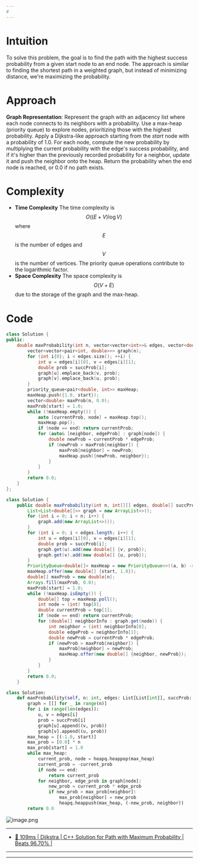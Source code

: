 ```yaml
---
#
---
```

# Intuition
To solve this problem, the goal is to find the path with the highest success probability from a given start node to an end node. The approach is similar to finding the shortest path in a weighted graph, but instead of minimizing distance, we're maximizing the probability.

# Approach
**Graph Representation**: Represent the graph with an adjacency list where each node connects to its neighbors with a probability. Use a max-heap (priority queue) to explore nodes, prioritizing those with the highest probability. Apply a Dijkstra-like approach starting from the *start* node with a probability of 1.0. For each node, compute the new probability by multiplying the current probability with the edge's success probability, and if it's higher than the previously recorded probability for a neighbor, update it and push the neighbor onto the heap. Return the probability when the end node is reached, or 0.0 if no path exists.

# Complexity
- **Time Complexity** The time complexity is $$O((E + V) \log V)$$ where $$E$$ is the number of edges and $$V$$ is the number of vertices. The priority queue operations contribute to the logarithmic factor.
- **Space Complexity** The space complexity is $$O(V + E)$$ due to the storage of the graph and the max-heap.

# Code
```cpp []
class Solution {
public:
    double maxProbability(int n, vector<vector<int>>& edges, vector<double>& succProb, int start, int end) {
        vector<vector<pair<int, double>>> graph(n);
        for (int i{0}; i < edges.size(); ++i) {
            int u = edges[i][0], v = edges[i][1];
            double prob = succProb[i];
            graph[u].emplace_back(v, prob);
            graph[v].emplace_back(u, prob);
        }
        priority_queue<pair<double, int>> maxHeap;
        maxHeap.push({1.0, start});
        vector<double> maxProb(n, 0.0);
        maxProb[start] = 1.0;
        while (!maxHeap.empty()) {
            auto [currentProb, node] = maxHeap.top();
            maxHeap.pop();
            if (node == end) return currentProb;
            for (auto& [neighbor, edgeProb] : graph[node]) {
                double newProb = currentProb * edgeProb;
                if (newProb > maxProb[neighbor]) {
                    maxProb[neighbor] = newProb;
                    maxHeap.push({newProb, neighbor});
                }
            }
        }
        return 0.0;
    }
};
```
```java []
class Solution {
    public double maxProbability(int n, int[][] edges, double[] succProb, int start, int end) {
        List<List<double[]>> graph = new ArrayList<>();
        for (int i = 0; i < n; i++) {
            graph.add(new ArrayList<>());
        }
        for (int i = 0; i < edges.length; i++) {
            int u = edges[i][0], v = edges[i][1];
            double prob = succProb[i];
            graph.get(u).add(new double[] {v, prob});
            graph.get(v).add(new double[] {u, prob});
        }
        PriorityQueue<double[]> maxHeap = new PriorityQueue<>((a, b) -> Double.compare(b[1], a[1]));
        maxHeap.offer(new double[] {start, 1.0});
        double[] maxProb = new double[n];
        Arrays.fill(maxProb, 0.0);
        maxProb[start] = 1.0;       
        while (!maxHeap.isEmpty()) {
            double[] top = maxHeap.poll();
            int node = (int) top[0];
            double currentProb = top[1];
            if (node == end) return currentProb;
            for (double[] neighborInfo : graph.get(node)) {
                int neighbor = (int) neighborInfo[0];
                double edgeProb = neighborInfo[1];
                double newProb = currentProb * edgeProb;
                if (newProb > maxProb[neighbor]) {
                    maxProb[neighbor] = newProb;
                    maxHeap.offer(new double[] {neighbor, newProb});
                }
            }
        }
        return 0.0;
    }
```
```python []
class Solution:
    def maxProbability(self, n: int, edges: List[List[int]], succProb: List[float], start: int, end: int) -> float:
        graph = [[] for _ in range(n)]
        for i in range(len(edges)):
            u, v = edges[i]
            prob = succProb[i]
            graph[u].append((v, prob))
            graph[v].append((u, prob))
        max_heap = [(-1.0, start)]
        max_prob = [0.0] * n
        max_prob[start] = 1.0
        while max_heap:
            current_prob, node = heapq.heappop(max_heap)
            current_prob = -current_prob
            if node == end:
                return current_prob
            for neighbor, edge_prob in graph[node]:
                new_prob = current_prob * edge_prob
                if new_prob > max_prob[neighbor]:
                    max_prob[neighbor] = new_prob
                    heapq.heappush(max_heap, (-new_prob, neighbor))
        return 0.0
```
![image.png](https://assets.leetcode.com/users/images/62eef349-b621-439e-9bfe-d3b7de4e2233_1724729024.6927826.png)


---
- [🌟 109ms | Dijkstra | C++ Solution for Path with Maximum Probability | Beats 96.70% |](https://leetcode.com/problems/path-with-maximum-probability/solutions/5696258/109ms-c-solution-for-path-with-maximum-probability-beats-96-70)
---
---

